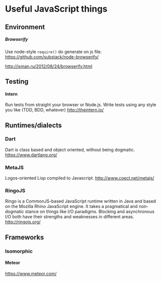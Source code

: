 # Useful JavaScript things



## Environment

####
##### Browserify
Use node-style `require()` do generate on js file. https://github.com/substack/node-browserify/

http://jsman.ru/2012/08/24/browserify.html



## Testing

#### Intern
Run tests from straight your browser or Node.js. Write tests using any style you like (TDD, BDD, whatever)
http://theintern.io/


## Runtimes/dialects

### Dart
Dart is class based and object oriented, without being dogmatic.
https://www.dartlang.org/

### MetaJS
Logos-oriented Lisp compiled to Javascript.
http://www.coect.net/metajs/

### RingoJS
Ringo is a CommonJS-based JavaScript runtime written in Java and based on the Mozilla Rhino JavaScript engine. It takes a pragmatical and non-dogmatic stance on things like I/O paradigms. Blocking and asynchronous I/O both have their strengths and weaknesses in different areas.
http://ringojs.org/


## Frameworks

### Isomorphic

#### Meteor
https://www.meteor.com/
